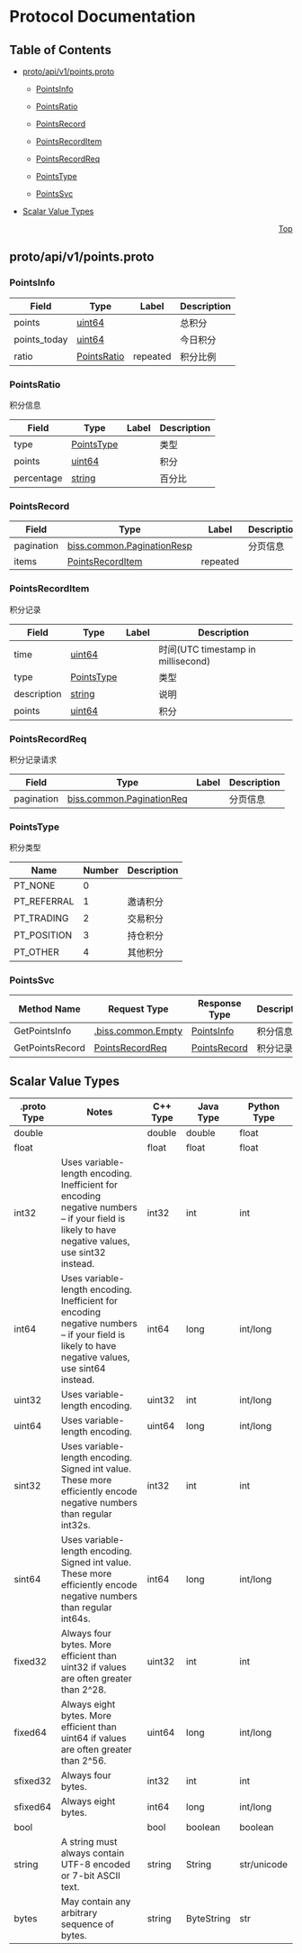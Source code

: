 # Protocol Documentation
<a name="top"></a>

## Table of Contents

- [proto/api/v1/points.proto](#proto/api/v1/points.proto)
    - [PointsInfo](#biss.api.v1.points.PointsInfo)
    - [PointsRatio](#biss.api.v1.points.PointsRatio)
    - [PointsRecord](#biss.api.v1.points.PointsRecord)
    - [PointsRecordItem](#biss.api.v1.points.PointsRecordItem)
    - [PointsRecordReq](#biss.api.v1.points.PointsRecordReq)
  
    - [PointsType](#biss.api.v1.points.PointsType)
  
  
    - [PointsSvc](#biss.api.v1.points.PointsSvc)
  

- [Scalar Value Types](#scalar-value-types)



<a name="proto/api/v1/points.proto"></a>
<p align="right"><a href="#top">Top</a></p>

## proto/api/v1/points.proto



<a name="biss.api.v1.points.PointsInfo"></a>

### PointsInfo



| Field | Type | Label | Description |
| ----- | ---- | ----- | ----------- |
| points | [uint64](#uint64) |  | 总积分 |
| points_today | [uint64](#uint64) |  | 今日积分 |
| ratio | [PointsRatio](#biss.api.v1.points.PointsRatio) | repeated | 积分比例 |






<a name="biss.api.v1.points.PointsRatio"></a>

### PointsRatio
积分信息


| Field | Type | Label | Description |
| ----- | ---- | ----- | ----------- |
| type | [PointsType](#biss.api.v1.points.PointsType) |  | 类型 |
| points | [uint64](#uint64) |  | 积分 |
| percentage | [string](#string) |  | 百分比 |






<a name="biss.api.v1.points.PointsRecord"></a>

### PointsRecord



| Field | Type | Label | Description |
| ----- | ---- | ----- | ----------- |
| pagination | [biss.common.PaginationResp](#biss.common.PaginationResp) |  | 分页信息 |
| items | [PointsRecordItem](#biss.api.v1.points.PointsRecordItem) | repeated |  |






<a name="biss.api.v1.points.PointsRecordItem"></a>

### PointsRecordItem
积分记录


| Field | Type | Label | Description |
| ----- | ---- | ----- | ----------- |
| time | [uint64](#uint64) |  | 时间(UTC timestamp in millisecond) |
| type | [PointsType](#biss.api.v1.points.PointsType) |  | 类型 |
| description | [string](#string) |  | 说明 |
| points | [uint64](#uint64) |  | 积分 |






<a name="biss.api.v1.points.PointsRecordReq"></a>

### PointsRecordReq
积分记录请求


| Field | Type | Label | Description |
| ----- | ---- | ----- | ----------- |
| pagination | [biss.common.PaginationReq](#biss.common.PaginationReq) |  | 分页信息 |





 


<a name="biss.api.v1.points.PointsType"></a>

### PointsType
积分类型

| Name | Number | Description |
| ---- | ------ | ----------- |
| PT_NONE | 0 |  |
| PT_REFERRAL | 1 | 邀请积分 |
| PT_TRADING | 2 | 交易积分 |
| PT_POSITION | 3 | 持仓积分 |
| PT_OTHER | 4 | 其他积分 |


 

 


<a name="biss.api.v1.points.PointsSvc"></a>

### PointsSvc


| Method Name | Request Type | Response Type | Description |
| ----------- | ------------ | ------------- | ------------|
| GetPointsInfo | [.biss.common.Empty](#biss.common.Empty) | [PointsInfo](#biss.api.v1.points.PointsInfo) | 积分信息 |
| GetPointsRecord | [PointsRecordReq](#biss.api.v1.points.PointsRecordReq) | [PointsRecord](#biss.api.v1.points.PointsRecord) | 积分记录 |

 



## Scalar Value Types

| .proto Type | Notes | C++ Type | Java Type | Python Type |
| ----------- | ----- | -------- | --------- | ----------- |
| <a name="double" /> double |  | double | double | float |
| <a name="float" /> float |  | float | float | float |
| <a name="int32" /> int32 | Uses variable-length encoding. Inefficient for encoding negative numbers – if your field is likely to have negative values, use sint32 instead. | int32 | int | int |
| <a name="int64" /> int64 | Uses variable-length encoding. Inefficient for encoding negative numbers – if your field is likely to have negative values, use sint64 instead. | int64 | long | int/long |
| <a name="uint32" /> uint32 | Uses variable-length encoding. | uint32 | int | int/long |
| <a name="uint64" /> uint64 | Uses variable-length encoding. | uint64 | long | int/long |
| <a name="sint32" /> sint32 | Uses variable-length encoding. Signed int value. These more efficiently encode negative numbers than regular int32s. | int32 | int | int |
| <a name="sint64" /> sint64 | Uses variable-length encoding. Signed int value. These more efficiently encode negative numbers than regular int64s. | int64 | long | int/long |
| <a name="fixed32" /> fixed32 | Always four bytes. More efficient than uint32 if values are often greater than 2^28. | uint32 | int | int |
| <a name="fixed64" /> fixed64 | Always eight bytes. More efficient than uint64 if values are often greater than 2^56. | uint64 | long | int/long |
| <a name="sfixed32" /> sfixed32 | Always four bytes. | int32 | int | int |
| <a name="sfixed64" /> sfixed64 | Always eight bytes. | int64 | long | int/long |
| <a name="bool" /> bool |  | bool | boolean | boolean |
| <a name="string" /> string | A string must always contain UTF-8 encoded or 7-bit ASCII text. | string | String | str/unicode |
| <a name="bytes" /> bytes | May contain any arbitrary sequence of bytes. | string | ByteString | str |

